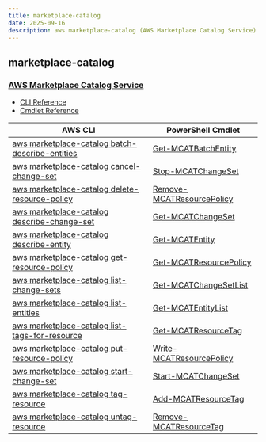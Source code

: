 ```yaml
---
title: marketplace-catalog
date: 2025-09-16
description: aws marketplace-catalog (AWS Marketplace Catalog Service) command/cmdlet list.
---
```


## marketplace-catalog

### [AWS Marketplace Catalog Service](https://aws.amazon.com/marketplace/)

* [CLI Reference](https://awscli.amazonaws.com/v2/documentation/api/latest/reference/marketplace-catalog/index.html)
* [Cmdlet Reference](https://docs.aws.amazon.com/powershell/latest/reference/items/MarketplaceCatalog_cmdlets.html)

|AWS CLI|PowerShell Cmdlet|
|----|----|
|[aws marketplace-catalog batch-describe-entities](https://awscli.amazonaws.com/v2/documentation/api/latest/reference/marketplace-catalog/batch-describe-entities.html)|[Get-MCATBatchEntity](https://docs.aws.amazon.com/powershell/latest/reference/items/Get-MCATBatchEntity.html)|
|[aws marketplace-catalog cancel-change-set](https://awscli.amazonaws.com/v2/documentation/api/latest/reference/marketplace-catalog/cancel-change-set.html)|[Stop-MCATChangeSet](https://docs.aws.amazon.com/powershell/latest/reference/items/Stop-MCATChangeSet.html)|
|[aws marketplace-catalog delete-resource-policy](https://awscli.amazonaws.com/v2/documentation/api/latest/reference/marketplace-catalog/delete-resource-policy.html)|[Remove-MCATResourcePolicy](https://docs.aws.amazon.com/powershell/latest/reference/items/Remove-MCATResourcePolicy.html)|
|[aws marketplace-catalog describe-change-set](https://awscli.amazonaws.com/v2/documentation/api/latest/reference/marketplace-catalog/describe-change-set.html)|[Get-MCATChangeSet](https://docs.aws.amazon.com/powershell/latest/reference/items/Get-MCATChangeSet.html)|
|[aws marketplace-catalog describe-entity](https://awscli.amazonaws.com/v2/documentation/api/latest/reference/marketplace-catalog/describe-entity.html)|[Get-MCATEntity](https://docs.aws.amazon.com/powershell/latest/reference/items/Get-MCATEntity.html)|
|[aws marketplace-catalog get-resource-policy](https://awscli.amazonaws.com/v2/documentation/api/latest/reference/marketplace-catalog/get-resource-policy.html)|[Get-MCATResourcePolicy](https://docs.aws.amazon.com/powershell/latest/reference/items/Get-MCATResourcePolicy.html)|
|[aws marketplace-catalog list-change-sets](https://awscli.amazonaws.com/v2/documentation/api/latest/reference/marketplace-catalog/list-change-sets.html)|[Get-MCATChangeSetList](https://docs.aws.amazon.com/powershell/latest/reference/items/Get-MCATChangeSetList.html)|
|[aws marketplace-catalog list-entities](https://awscli.amazonaws.com/v2/documentation/api/latest/reference/marketplace-catalog/list-entities.html)|[Get-MCATEntityList](https://docs.aws.amazon.com/powershell/latest/reference/items/Get-MCATEntityList.html)|
|[aws marketplace-catalog list-tags-for-resource](https://awscli.amazonaws.com/v2/documentation/api/latest/reference/marketplace-catalog/list-tags-for-resource.html)|[Get-MCATResourceTag](https://docs.aws.amazon.com/powershell/latest/reference/items/Get-MCATResourceTag.html)|
|[aws marketplace-catalog put-resource-policy](https://awscli.amazonaws.com/v2/documentation/api/latest/reference/marketplace-catalog/put-resource-policy.html)|[Write-MCATResourcePolicy](https://docs.aws.amazon.com/powershell/latest/reference/items/Write-MCATResourcePolicy.html)|
|[aws marketplace-catalog start-change-set](https://awscli.amazonaws.com/v2/documentation/api/latest/reference/marketplace-catalog/start-change-set.html)|[Start-MCATChangeSet](https://docs.aws.amazon.com/powershell/latest/reference/items/Start-MCATChangeSet.html)|
|[aws marketplace-catalog tag-resource](https://awscli.amazonaws.com/v2/documentation/api/latest/reference/marketplace-catalog/tag-resource.html)|[Add-MCATResourceTag](https://docs.aws.amazon.com/powershell/latest/reference/items/Add-MCATResourceTag.html)|
|[aws marketplace-catalog untag-resource](https://awscli.amazonaws.com/v2/documentation/api/latest/reference/marketplace-catalog/untag-resource.html)|[Remove-MCATResourceTag](https://docs.aws.amazon.com/powershell/latest/reference/items/Remove-MCATResourceTag.html)|

